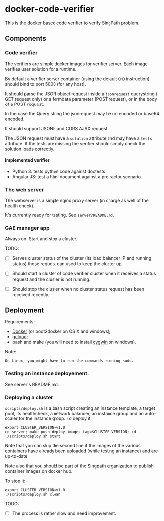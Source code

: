 # docker-code-verifier

This is the docker based code verifier to verify SingPath problem.


## Components


### Code verifier

The verifiers are simple docker images for verifier server. Each image verifies
user solution for a runtime.

By default a verifier server container (using the default `CMD` instruction) 
should bind to port 5000 (for any host).

It should parse the JSON object request inside a `jsonrequest` querystring
( GET request only) or a formdata parameter (POST request), or in the body 
of a POST request.

In the case the Query string the jsonrequest may be url encoded or 
base64 encoded.

It should support JSONP and CORS AJAX request.

The JSON request must have a `solution` attribute and may have a `tests` 
attribute. If the tests are missing the verifier should simply check the 
solution loads correctly.


#### Implemented verifier

- Python 3: tests python code against doctests.
- Angular JS: test a html document against a protractor scenario.


### The web server

The webserver is a simple nginx proxy server (in charge as well of the 
health check).

It's currently ready for testing. See `server/README.md`.


### GAE manager app

Always on. Start and stop a cluster.

TODO:
- [ ] Serves cluster status of the cluster (its load balancer IP and running status)
  those request can used to keep the cluster up.
- [ ] Should start a cluster of code verifier cluster 
  when it receives a status request and the cluster is not running.
- [ ] Should stop the cluster 
  when no cluster status request has been received recently.


## Deployment

Requirements:

- [Docker](https://docs.docker.com/installation/) (or boot2docker on OS X and windows);
- [gcloud](https://cloud.google.com/sdk/#Quick_Start);
- bash and make (you will need to install [cygwin](http://cygwin.com/) on windows).

Note:
	
	On Linux, you might have to run the commands running sudo.


### Testing an instance deployement.

See server's README.md.


### Deploying a cluster

`scripts/deploy.sh` is a bash script creating an instance template, a target pool,
its healthcheck, a network balancer, an instance group and an auto-scaler for the
instance group. To deploy it:
```
export CLUSTER_VERSION=v1.0
cd server; make push-deploy-images tag=$CLUSTER_VERSION; cd -
./scripts/deploy.sh start
```
Note that you can skip the second line if the images of the various containers
have already been uploaded (while testing an instance) and are up-to-date.

Note also that you should be part of the 
[Singpath organization](https://registry.hub.docker.com/repos/singpath/) 
to publish container images on docker hub. 


To stop it:
```
export CLUSTER_VERSION=v1.0
./scripts/deploy.sh clean
```

TODO:
- [ ] The process is rather slow and need improvement.